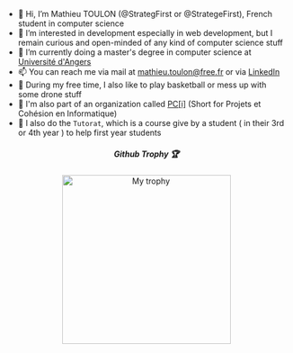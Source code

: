 - 👋 Hi, I’m Mathieu TOULON (@StrategFirst or @StrategeFirst), French student in computer science
- 👀 I’m interested in development especially in web development, but I remain curious and open-minded of any kind of computer science stuff
- 🌱 I’m currently doing a master's degree in computer science at [Université d'Angers](https://www.univ-angers.fr/fr/index.html)
- 📫 You can reach me via mail at mathieu.toulon@free.fr or via [LinkedIn](https://www.linkedin.com/in/mathieu-toulon/)
- 🏀 During my free time, I also like to play basketball or mess up with some drone stuff 
- 👥 I'm also part of an organization called [PC[i]](https://projetcohesion.info/) (Short for Projets et Cohésion en Informatique)
- 💼 I also do the `Tutorat`, which is a course give by a student ( in their 3rd or 4th year ) to help first year students



<div align="center">
  <h5> Github Trophy 🏆 </h5>
  <a href="https://github.com/ryo-ma/github-profile-trophy">
    <img
       width="300px"
       src="https://github-profile-trophy.vercel.app/?username=StrategFirst&theme=onestar&row=3&column=3"
       alt="My trophy"
       />
  </a>
</div>
